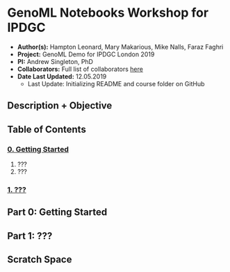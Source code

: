 # GenoML Notebooks Workshop for IPDGC 

- **Author(s):** Hampton Leonard, Mary Makarious, Mike Nalls, Faraz Faghri 
-  **Project:** GenoML Demo for IPDGC London 2019 
- **PI:** Andrew Singleton, PhD
- **Collaborators:** Full list of collaborators [here](https://genoml.github.io/)
- **Date Last Updated:** 12.05.2019
	- Last Update: Initializing README and course folder on GitHub

## Description + Objective 

## Table of Contents
### [0. Getting Started](#0)
 1. ???
 2. ???
### [1. ???](#1)

<a id="0"></a>
## Part 0: Getting Started 

<a id="1"></a>
## Part 1: ???

## Scratch Space 